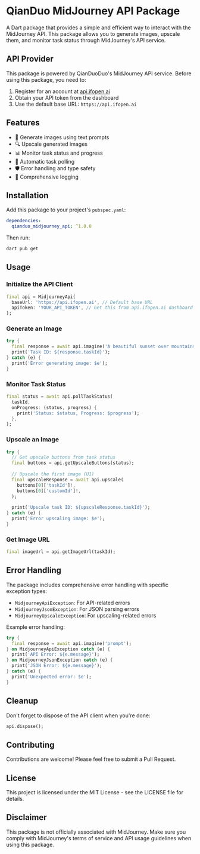 # QianDuo MidJourney API Package

A Dart package that provides a simple and efficient way to interact with the MidJourney API. This package allows you to generate images, upscale them, and monitor task status through MidJourney's API service.

## API Provider

This package is powered by QianDuoDuo's MidJourney API service. Before using this package, you need to:

1. Register for an account at [api.ifopen.ai](https://api.ifopen.ai/register?aff=toNN)
2. Obtain your API token from the dashboard
3. Use the default base URL: `https://api.ifopen.ai`

## Features

- 🎨 Generate images using text prompts
- 🔍 Upscale generated images
- 📊 Monitor task status and progress
- 🔄 Automatic task polling
- 🛡️ Error handling and type safety
- 📝 Comprehensive logging

## Installation

Add this package to your project's `pubspec.yaml`:

```yaml
dependencies:
  qianduo_midjourney_api: ^1.0.0
```

Then run:

```bash
dart pub get
```

## Usage

### Initialize the API Client

```dart
final api = MidjourneyApi(
  baseUrl: 'https://api.ifopen.ai', // Default base URL
  apiToken: 'YOUR_API_TOKEN', // Get this from api.ifopen.ai dashboard
);
```

### Generate an Image

```dart
try {
  final response = await api.imagine('A beautiful sunset over mountains');
  print('Task ID: ${response.taskId}');
} catch (e) {
  print('Error generating image: $e');
}
```

### Monitor Task Status

```dart
final status = await api.pollTaskStatus(
  taskId,
  onProgress: (status, progress) {
    print('Status: $status, Progress: $progress');
  },
);
```

### Upscale an Image

```dart
try {
  // Get upscale buttons from task status
  final buttons = api.getUpscaleButtons(status);
  
  // Upscale the first image (U1)
  final upscaleResponse = await api.upscale(
    buttons[0]['taskId']!,
    buttons[0]['customId']!,
  );
  
  print('Upscale task ID: ${upscaleResponse.taskId}');
} catch (e) {
  print('Error upscaling image: $e');
}
```

### Get Image URL

```dart
final imageUrl = api.getImageUrl(taskId);
```

## Error Handling

The package includes comprehensive error handling with specific exception types:

- `MidjourneyApiException`: For API-related errors
- `MidjourneyJsonException`: For JSON parsing errors
- `MidjourneyUpscaleException`: For upscaling-related errors

Example error handling:

```dart
try {
  final response = await api.imagine('prompt');
} on MidjourneyApiException catch (e) {
  print('API Error: ${e.message}');
} on MidjourneyJsonException catch (e) {
  print('JSON Error: ${e.message}');
} catch (e) {
  print('Unexpected error: $e');
}
```

## Cleanup

Don't forget to dispose of the API client when you're done:

```dart
api.dispose();
```

## Contributing

Contributions are welcome! Please feel free to submit a Pull Request.

## License

This project is licensed under the MIT License - see the LICENSE file for details.

## Disclaimer

This package is not officially associated with MidJourney. Make sure you comply with MidJourney's terms of service and API usage guidelines when using this package. 